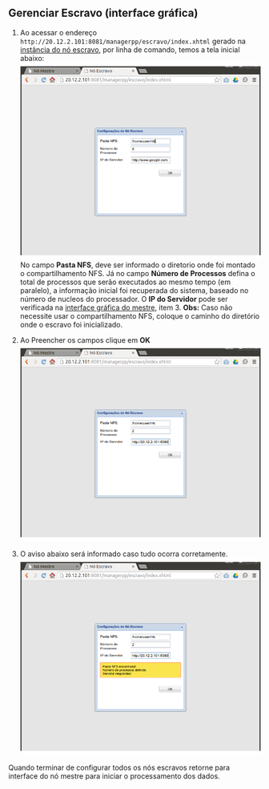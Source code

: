 ## Gerenciar Escravo (interface gráfica)

1. Ao acessar o endereço `http://20.12.2.101:8081/managerpp/escravo/index.xhtml` gerado na [instância do nó escravo](https://github.com/renedet/managerpp/tree/master/Tutorial#instanciar-escravo), por linha de comando, temos a tela inicial abaixo:
![Interface Gráfica do Escravo - compartilhamento NFS](https://raw.githubusercontent.com/renedet/managerpp/master/Tutorial/imagens/img9.png)
No campo **Pasta NFS**, deve ser informado o diretorio onde foi montado o compartilhamento NFS.
Já no campo **Número de Processos** defina o total de processos que serão executados ao mesmo tempo (em paralelo), a informação inicial foi recuperada do sistema, baseado no número de nucleos do processador.
O **IP do Servidor** pode ser verificada na [interface gráfica do mestre](https://github.com/renedet/managerpp/blob/master/Tutorial/mestre.md), item 3.
**Obs:** Caso não necessite usar o compartilhamento NFS, coloque o caminho do diretório onde o escravo foi inicializado.

2. Ao Preencher os campos clique em **OK**
![Interface Gráfica do Escravo](https://raw.githubusercontent.com/renedet/managerpp/master/Tutorial/imagens/img10.png)

3. O aviso abaixo será informado caso tudo ocorra corretamente.
![Interface Gráfica do Escravo](https://raw.githubusercontent.com/renedet/managerpp/master/Tutorial/imagens/img11.png)

Quando terminar de configurar todos os nós escravos retorne para interface do nó mestre para iniciar o processamento dos dados.
